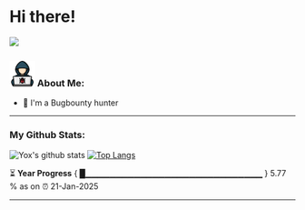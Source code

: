 # Hi there!

<link rel="stylesheet" href="https://cdnjs.cloudflare.com/ajax/libs/font-awesome/4.7.0/css/font-awesome.min.css">


<div class="Contact">

<div class="ico">
<a href="https://github.com/Aravindhyox/">
	<i class="fa fa-github  social" title="Github" ></i>
</a>
</div>

<div class="ico">
<a href="https://twitter.com/aravindhyox">
	<i class="fa fa-twitter social" title="Twitter " ></i>
</a>
</div>

<div class="ico">
<a href="mailto:aravindhyox@gmail.com">   
	<i class="fa fa-envelope social" title="E-Mail" ></i>
</a>
</div>

</div>


![](https://camo.githubusercontent.com/992babdffd8c74a1502de375fbdf7e4d54773242/68747470733a2f2f6d656469612e67697068792e636f6d2f6d656469612f53576f536b4e36447854737a71494b4571762f67697068792e676966)

### <img src="https://github.com/Aravindhyox/aravindhyox.github.io/blob/main/main-imgs/hackerboy.png" width="45" /> About Me:
- 🏦 I'm a Bugbounty hunter 

---
###  My Github Stats:
![Yox's github stats](https://github-readme-stats.vercel.app/api?username=aravindhyox&show_icons=true&title_color=ffc857&icon_color=8ac926&text_color=daf7dc&bg_color=151515&hide=issues&count_private=true&include_all_commits=true)
[![Top Langs](https://github-readme-stats.vercel.app/api/top-langs/?username=aravindhyox&layout=compact&text_color=daf7dc&bg_color=151515&hide=css,html,php)](https://github.com/Aravindhyox/github-readme-stats)

<!--START_SECTION:waka-->

<!--END_SECTION:waka-->

⏳ **Year Progress** { █▁▁▁▁▁▁▁▁▁▁▁▁▁▁▁▁▁▁▁▁▁▁▁▁▁▁▁▁▁ } 5.77 % as on ⏰ 21-Jan-2025

---




